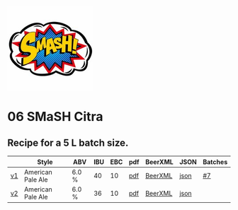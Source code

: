 ![logo](./06_SMaSH_Citra.jpeg)

# 06 SMaSH Citra

## Recipe for a 5 L batch size.

|    | Style | ABV | IBU | EBC | pdf | BeerXML | JSON | Batches |
|----|-------|-----|-----|-----|-----|---------|------|---------|
| [v1](./06_SMaSH_Citra_recipe.md) | American Pale Ale | 6.0 % | 40 | 10| [pdf](./06_SMaSH_Citra.pdf) | [BeerXML](./06_SMaSH_Citra.xml) | [json](./06_SMaSH_Citra.json) | [#7](../../batches/batch_7/README.md) |
| [v2](./06_SMaSH_Citra_v2_recipe.md) | American Pale Ale | 6.0 % | 36 | 10| [pdf](./06_SMaSH_Citra_v2.pdf) | [BeerXML](./06_SMaSH_Citra_v2.xml) | [json](./06_SMaSH_Citra_v2.json) |  |

